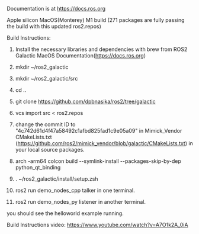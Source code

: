 Documentation is at https://docs.ros.org

Apple silicon MacOS(Monterey) M1 build (271 packages are fully passing the build with this updated ros2.repos)

Build Instructions:

1. Install the necessary libraries and dependencies with brew from ROS2 Galactic MacOS Documentation(https://docs.ros.org)
2. mkdir ~/ros2_galactic
3. mkdir ~/ros2_galactic/src
4. cd ..
5. git clone https://github.com/dpbnasika/ros2/tree/galactic
5. vcs import src < ros2.repos
6. change the commit ID to "4c742d61d4f47a58492c1afbd825fad1c9e05a09" in Mimick_Vendor CMakeLists.txt (https://github.com/ros2/mimick_vendor/blob/galactic/CMakeLists.txt) in your local source packages.
7. arch -arm64 colcon build --symlink-install --packages-skip-by-dep python_qt_binding
8. . ~/ros2_galactic/install/setup.zsh

9. ros2 run demo_nodes_cpp talker in one terminal. 
10. ros2 run demo_nodes_py listener in another terminal.

you should see the helloworld example running.

Build Instructions video: https://www.youtube.com/watch?v=A7O1k2A_0iA
